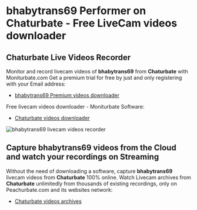 # bhabytrans69 Performer on Chaturbate - Free LiveCam videos downloader

## Chaturbate Live Videos Recorder

Monitor and record livecam videos of **bhabytrans69** from **Chaturbate** with Moniturbate.com
Get a premium trial for free by just and only registering with your Email address:
* [bhabytrans69 Premium videos downloader](https://moniturbate.com/request-demo-licence-key.html)

Free livecam videos downloader - Moniturbate Software:
* [Chaturbate videos downloader](https://moniturbate.com/moniturbate-download-software.html)

![bhabytrans69 livecam videos recorder](https://peachurnet.com/templates/moniturbate-software.png)


## Capture bhabytrans69 videos from the Cloud and watch your recordings on Streaming

Without the need of downloading a software, capture **bhabytrans69** livecam videos from **Chaturbate** 100% online.
Watch Livecam archives from **Chaturbate** unlimitedly from thousands of existing recordings, only on Peachurbate.com and its websites network:
* [Chaturbate videos archives](https://peachurnet.com/)